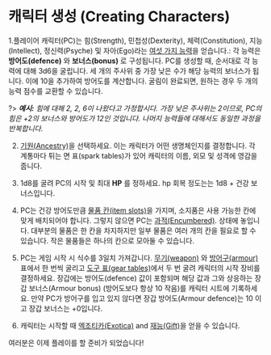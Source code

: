 # 캐릭터 생성 (Creating Characters)
1.플레이어 캐릭터(PC)는 힘(Strength), 민첩성(Dexterity), 체력(Constitution), 지능(Intellect), 정신력(Psyche) 및 자아(Ego)라는 [여섯 가지 능력](/ko/basic-rules.md?id=능력치-abilities)을 얻습니다.: 각 능력은 __방어도(defence)__ 와 __보너스(bonus)__ 로 구성됩니다. PC를 생성할 때, 순서대로 각 능력에 대해 3d6을 굴립니다. 세 개의 주사위 중 가장 낮은 수가 해당 능력의 보너스가 됩니다. 이에 10을 추가하여 방어도를 계산합니다. 굴림이 완료되면, 원하는 경우 두 개의 능력 점수를 교환할 수 있습니다.

?> _**예시:** 힘에 대해 2, 2, 6이 나왔다고 가정합시다. 가장 낮은 주사위는 2이므로, PC의 힘은 +2의 보너스와 방어도가 12인 것입니다. 나머지 능력들에 대해서도 동일한 과정을 반복합니다._

2. [기원(Ancestry)](/ko/ancestries.md)을 선택하세요. 이는 캐릭터가 어떤 생명체인지를 결정합니다. 각 계통마다 튀는 면 표(spark tables)가 있어 캐릭터의 이름, 외모 및 성격에 영감을 줍니다.

3. 1d8를 굴려 PC의 시작 및 최대 __HP__ 를 정하세요. hp 회복 정도는는 1d8 + 건강 보너스입니다.

4. PC는 건강 방어도만큼 [물품 칸(item slots)](/ko/basic-rules.md?id=물품-칸item-slots)을 가지며, 소지품은 사용 가능한 칸에 맞게 배치되어야 합니다. 그렇지 않으면 PC는  [과적(Encumbered)](/ko/basic-rules?id=물품-칸item-slots). 상태에 놓입니다. 대부분의 물품은 한 칸을 차지하지만 일부 물품은 여러 개의 칸을 필요로 할 수 있습니다. 작은 물품들은 하나의 칸으로 모아둘 수 있습니다.

5. PC는 게임 시작 시 식수를 3일치 가져갑니다. [무기(weapon)](/ko/equipment.md?id=무기weaponry) 와 [방어구(armour)](/ko/equipment.md?id=방어구armour) 표에서 한 번씩 굴리고 [도구 표(gear tables)](/ko/equipment.md??id=도구-표-gear-table)에서 두 번 굴려 캐릭터의 시작 장비를 결정하세요. 장갑에는 방어도(defence) 값이 포함되며 해당 값과 그와 상응하는 장갑 보너스(Armour bonus) (방어도보다 항상 10 작음)를 캐릭터 시트에 기록하세요. 만약 PC가 방어구를 입고 있지 않다면 장갑 방어도(Armour defence)는 10 이고 장갑 보너스는 +0입니다.

6. 캐릭터는 시작할 때 [엑조티카(Exotica)](/ko/exotica.md) and [재능(Gift)](/ko/mystic-gifts.md)을 얻을 수 있습니다.


여러분은 이제 플레이를 할 준비가 되었습니다!
